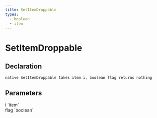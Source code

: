 ```yaml
---
title: SetItemDroppable
types:
  - boolean
  - item
---
```


# SetItemDroppable

## Declaration

```
native SetItemDroppable takes item i, boolean flag returns nothing
```

## Parameters
<dl>
  <dt>i `item`</dt>
  <dd></dd>

  <dt>flag `boolean`</dt>
  <dd></dd>
</dl>